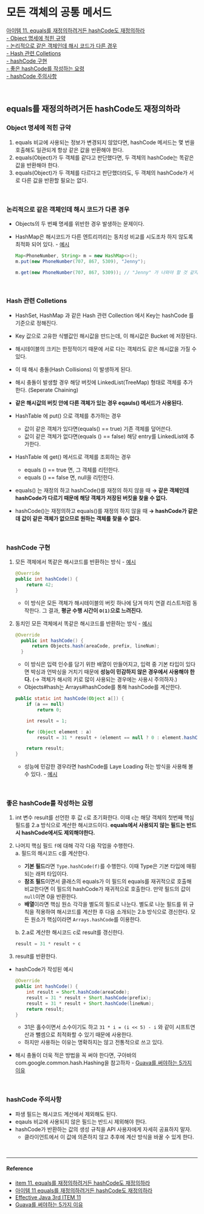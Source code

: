 # 모든 객체의 공통 메서드

[아이템 11. equals를 재정의하려거든 hashCode도 재정의하라](#equals를-재정의하려거든-hashcode도-재정의하라)   
[- Object 명세에 적힌 규약](#object-명세에-적힌-규약)  
[- 논리적으로 같은 객체인데 해시 코드가 다른 경우](#논리적으로-같은-객체인데-해시-코드가-다른-경우)  
[- Hash 관련 Colletions](#hash-관련-colletions)  
[- hashCode 구현](#hashcode-구현)  
[- 좋은 hashCode를 작성하는 요령](#좋은-hashcode를-작성하는-요령)  
[- hashCode 주의사항](#hashcode-주의사항)  

<br>

## equals를 재정의하려거든 hashCode도 재정의하라

### Object 명세에 적힌 규약
1) equals 비교에 사용되는 정보가 변경되지 않았다면, hashCode 메서드는 몇 번을 호출해도 일관되게 항상 같은 값을 반환해야 한다.
2) equals(Object)가 두 객체를 같다고 판단했다면, 두 객체의 hashCode는 똑같은 값을 반환해야 한다.
3) equals(Object)가 두 객체를 다르다고 판단했더라도, 두 객체의 hashCode가 서로 다른 값을 반환할 필요는 없다.

<br>

### 논리적으로 같은 객체인데 해시 코드가 다른 경우 
- Objects의 두 번째 명세를 위반한 경우 발생하는 문제이다.
- HashMap은 해시코드가 다른 엔트리끼리는 동치성 비교를 시도조차 하지 않도록 최적화 되어 있다. - [예시](../../src/test/java/study/heejin/chapter3/Item11Test.java)

  ```java
  Map<PhoneNumber, String> m = new HashMap<>();
  m.put(new PhoneNumber(707, 867, 5309), "Jenny");

  m.get(new PhoneNumber(707, 867, 5309)); // "Jenny" 가 나와야 할 것 같지만 null을 반환한다.
  ```

<br>

### Hash 관련 Colletions
- HashSet, HashMap 과 같은 Hash 관련 Collection 에서 Key는 hashCode 를 기준으로 정해진다.
- Key 값으로 고유한 식별값인 해시값을 만드는데, 이 해시값은 Bucket 에 저장된다.
- 해시테이블의 크키는 한정적이기 때문에 서로 다는 객체라도 같은 해시값을 가질 수 있다.
- 이 때 해시 충돌(Hash Collisions) 이 발생하게 된다.
- 해시 충돌이 발생할 경우 해당 버킷에 LinkedList(TreeMap) 형태로 객체를 추가한다. (Seperate Chaining)
- **같은 해시값의 버킷 안에 다른 객체가 있는 경우 eqauls() 메서드가 사용된다.**


- HashTable 에 put() 으로 객체를 추가하는 경우
  - 값이 같은 객체가 있다면(equals() == true) 기존 객체를 덮어쓴다.
  - 값이 같은 객체가 없다면(equals () == false) 해당 entry를 LinkedList에 추가한다.


- HashTable 에 get() 메서드로 객체를 조회하는 경우
  - equals () == true 면, 그 객체를 리턴한다.
  - equals () == false 면, null을 리턴한다.


- equals() 는 재정의 하고 hashCode()를 재정의 하지 않을 때 **→ 같은 객체인데 hashCode가 다르기 때문에 해당 객체가 저장된 버킷을 찾을 수 없다.**
- hashCode()는 재정의하고 equals()를 재정의 하지 않을 때 **→ hashCode가 같은데 값이 같은 객체가 없으므로 원하는 객체를 찾을 수 없다.**

<br>

### hashCode 구현

1) 모든 객체에서 똑같은 해시코드를 반환하는 방식 - [예시](../../src/main/java/study/heejin/chapter3/item11/SameHashCodeNumber.java)
    ```java
    @Override
    public int hashCode() {
        return 42;
    }
    ```
   - 이 방식은 모든 객체가 해시테이블의 버킷 하나에 담겨 마치 연결 리스트처럼 동작한다. 그 결과, **평균 수행 시간이 `O(1)`으로 느려진다.**

  
2) 동치인 모든 객체에서 똑같은 해시코드를 반환하는 방식 - [예시](../../src/main/java/study/heejin/chapter3/item11/DiffHashCodeNumber.java)
    ```java
    @Override
      public int hashCode() {
          return Objects.hash(areaCode, prefix, lineNum);
      }
    ```
   - 이 방식은 입력 인수를 담기 위한 배열이 만들어지고, 입력 중 기본 타입이 있다면 박싱과 언박싱을 거치기 때문에 **성능이 민감하지 않은 경우에서 사용해야 한다.** (→ 객체가 해시의 키로 많이 사용되는 경우에는 사용시 주의하자.)
   - Objects#hash는 Arrays#hashCode를 통해 hashCode를 계산한다.
    ```java
    public static int hashCode(Object a[]) {
        if (a == null)
            return 0;

        int result = 1;

        for (Object element : a)
            result = 31 * result + (element == null ? 0 : element.hashCode());

        return result;
    }
    ```
    - 성능에 민감한 경우라면 hashCode를 Laye Loading 하는 방식을 사용해 볼 수 있다. - [예시](../../src/main/java/study/heejin/chapter3/item11/LazyLoadHashCodeNumber.java)

<br>

### 좋은 hashCode를 작성하는 요령
1. int 변수 result를 선언한 후 값 `c`로 초기화한다. 이때 `c`는 해당 객체의 첫번째 핵심 필드를 2.a 방식으로 계산한 해시코드이다. **equals에서 사용되지 않는 필드는 반드시 hashCode에서도 제외해야한다.**
2. 나머지 핵심 필드 `f`에 대해 각각 다음 작업을 수행한다.  
   a. 필드의 해시코드 c를 계산한다.
   - **기본 필드**라면 `Type.hashCode(f)`를 수행한다. 이때 Type은 기본 타입에 매핑되는 래퍼 타입이다.
   - **참조 필드**이면서 클래스의 equals가 이 필드의 equals를 재귀적으로 호출해 비교한다면 이 필드의 hashCode가 재귀적으로 호출한다. 만약 필드의 값이 `null`이면 0을 반환한다.
   - **배열**이라면 핵심 원소 각각을 별도의 필드로 나눈다. 별도로 나눈 필드를 위 규칙을 적용하여 해시코드를 계산한 후 다음 소개되는 2.b 방식으로 갱신한다. 모든 원소가 핵심이라면 `Arrays.hashCode`를 이용한다.  

    b. 2.a로 계산한 해시코드 c로 result를 갱신한다.
    ```java
    result = 31 * result + c
    ```
3. result를 반환한다.


- hashCode가 작성된 예시
  ```java
  @Override 
  public int hashCode() {
      int result = Short.hashCode(areaCode);
      result = 31 * result + Short.hashCode(prefix);
      result = 31 * result + Short.hashCode(lineNum);
      return result;
  }
  ```
  - 31은 홀수이면서 소수이기도 하고 `31 * i = (i << 5) - i` 와 같이 시프트연산과 뺄셈으로 최적화할 수 있기 때문에 사용한다. 
  - 하지만 사용하는 이유는 명확하지는 않고 전통적으로 쓰고 있다.


- 해시 충돌이 더욱 적은 방법을 꼭 써야 한다면, 구아바의 com.google.common.hash.Hashing을 참고하자 - [Guava를 써야하는 5가지 이유](https://blog.outsider.ne.kr/710)

<br>

### hashCode 주의사항
- 파생 필드는 해시코드 계산에서 제외해도 된다.
- eqauls 비교에 사용되지 않은 필드는 반드시 제외해야 한다.
- hashCode가 반환하는 값의 생성 규칙을 API 사용자에게 자세히 공표하지 말자.
  - 클라이언트에서 이 값에 의존하지 않고 추후에 계산 방식을 바꿀 수 있게 한다.


<br>

---
#### Reference

- [item 11. equals를 재정의하려거든 hashCode도 재정의하라](https://github.com/Meet-Coder-Study/book-effective-java/blob/main/3%EC%9E%A5/11_equals%EB%A5%BC_%EC%9E%AC%EC%A0%95%EC%9D%98%ED%95%98%EB%A0%A4%EA%B1%B0%EB%93%A0_hashCode%EB%8F%84_%EC%9E%AC%EC%A0%95%EC%9D%98%ED%95%98%EB%9D%BC_%EB%B0%95%EA%B2%BD%EC%B2%A0.md)
- [아이템 11 equals를 재정의하려거든 hashCode도 재정의하라](https://github.com/Meet-Coder-Study/book-effective-java/blob/main/3%EC%9E%A5/11_equals%EB%A5%BC_%EC%9E%AC%EC%A0%95%EC%9D%98%ED%95%98%EB%A0%A4%EA%B1%B0%EB%93%A0_hashCode%EB%8F%84_%EC%9E%AC%EC%A0%95%EC%9D%98%ED%95%98%EB%9D%BC_%EC%95%88%EC%86%A1%EC%9D%B4.md)
- [Effective Java 3rd ITEM 11](https://dlsrb6342.github.io/2019/04/30/Effective-Java-3rd-ITEM-11/)
- [Guava를 써야하는 5가지 이유](https://blog.outsider.ne.kr/710)


